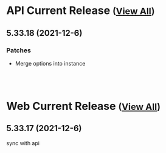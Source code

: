 
# API Current Release <small>([View All](/API.md))</small>
## 5.33.18 (2021-12-6)
### Patches 

- Merge options into instance

<br><br>
# Web Current Release <small>([View All](/Web.md))</small>
## 5.33.17 (2021-12-6)
sync with api

  
